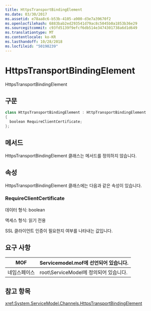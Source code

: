 ```yaml
---
title: HttpsTransportBindingElement
ms.date: 03/30/2017
ms.assetid: e78aa8c6-b53b-4105-a900-d3e7a39670f2
ms.openlocfilehash: 6883bab2ed293541d79ac8c5045b0a1853b36e29
ms.sourcegitcommit: c93fd5139f9efcf6db514e3474301738a6d1d649
ms.translationtype: MT
ms.contentlocale: ko-KR
ms.lasthandoff: 10/28/2018
ms.locfileid: "50198239"
---
```

# <a name="httpstransportbindingelement"></a>HttpsTransportBindingElement
HttpsTransportBindingElement  
  
## <a name="syntax"></a>구문  
  
```csharp  
class HttpsTransportBindingElement : HttpTransportBindingElement  
{  
  boolean RequireClientCertificate;  
};  
```  
  
## <a name="methods"></a>메서드  
 HttpsTransportBindingElement 클래스는 메서드를 정의하지 않습니다.  
  
## <a name="properties"></a>속성  
 HttpsTransportBindingElement 클래스에는 다음과 같은 속성이 있습니다.  
  
### <a name="requireclientcertificate"></a>RequireClientCertificate  
 데이터 형식: boolean  
  
 액세스 형식: 읽기 전용  
  
 SSL 클라이언트 인증이 필요한지 여부를 나타내는 값입니다.  
  
## <a name="requirements"></a>요구 사항  
  
|MOF|Servicemodel.mof에 선언되어 있습니다.|  
|---------|-----------------------------------|  
|네임스페이스|root\ServiceModel에 정의되어 있습니다.|  
  
## <a name="see-also"></a>참고 항목  
 <xref:System.ServiceModel.Channels.HttpsTransportBindingElement>
